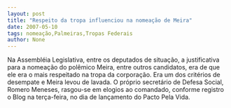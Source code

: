 ```yaml
---
layout: post
title: "Respeito da tropa influenciou na nomeação de Meira"
date: 2007-05-10
tags: nomeação,Palmeiras,Tropas Federais
author: None
---
```

Na Assembl&eacute;ia Legislativa, entre os deputados de situa&ccedil;&atilde;o, a justificativa para a nomea&ccedil;&atilde;o do pol&ecirc;mico Meira, entre outros candidatos, era de que ele era o mais respeitado na tropa da corpora&ccedil;&atilde;o. Era um dos crit&eacute;rios de desempate e Meira levou de lavada.
O pr&oacute;prio secret&aacute;rio de Defesa Social, Romero Meneses, rasgou-se em elogios ao comandado, conforme registro o Blog na ter&ccedil;a-feira, no dia de lan&ccedil;amento do Pacto Pela Vida.
&nbsp; 